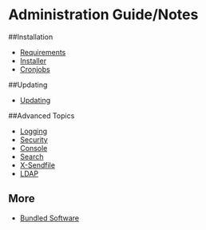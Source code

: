 Administration Guide/Notes
===========================


##Installation
- [Requirements](requirements.md)
- [Installer](installer.md)
- [Cronjobs](cronjobs.md)

##Updating
- [Updating](updating.md)


##Advanced Topics
- [Logging](logging.md)
- [Security](security.md)
- [Console](console.md)
- [Search](search.md)
- [X-Sendfile](xsendfile.md)
- [LDAP](ldap.md)

## More
- [Bundled Software](bundled_software.md)
